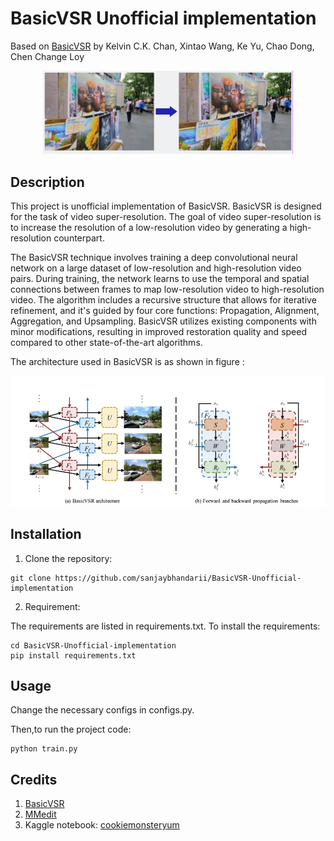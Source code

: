 # BasicVSR Unofficial implementation 
Based on [BasicVSR](https://arxiv.org/abs/2012.02181) by Kelvin C.K. Chan, Xintao Wang, Ke Yu, Chao Dong, Chen Change Loy


<p align="center"><img src="assets/image.png" width="400"/></p>


## Description


This project is unofficial implementation of BasicVSR. BasicVSR is designed for the task of video super-resolution. The goal of video super-resolution is to increase the resolution of a low-resolution video by generating a high-resolution counterpart. 

The BasicVSR technique involves training a deep convolutional neural network on a large dataset of low-resolution and high-resolution video pairs. During training, the network learns to use the temporal and spatial connections between frames to map low-resolution video to high-resolution video. The algorithm includes a recursive structure that allows for iterative refinement, and it's guided by four core functions: Propagation, Alignment, Aggregation, and Upsampling. BasicVSR utilizes existing components with minor modifications, resulting in improved restoration quality and speed compared to other state-of-the-art algorithms.

The architecture used in BasicVSR is as shown in figure :

<p align="center"><img src="assets/architecture.jpg" width="600"/></p>



## Installation


1. Clone the repository:

```shell
git clone https://github.com/sanjaybhandarii/BasicVSR-Unofficial-implementation
```
2. Requirement:

The requirements are listed in requirements.txt.
To install the requirements:

    cd BasicVSR-Unofficial-implementation
    pip install requirements.txt
    

## Usage

Change the necessary configs in configs.py.

Then,to run the project code:

    python train.py


## Credits

1. [BasicVSR](https://arxiv.org/abs/2012.02181)
2. [MMedit](https://github.com/open-mmlab/mmediting/blob/master/mmedit/models/backbones/sr_backbones/basicvsr_net.py)
3. Kaggle notebook: [cookiemonsteryum](https://www.kaggle.com/code/cookiemonsteryum/basicvsr)
